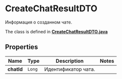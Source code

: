 

# CreateChatResultDTO

Информация о созданном чате.

The class is defined in **[CreateChatResultDTO.java](../../src/main/java/org/openapitools/model/CreateChatResultDTO.java)**

## Properties

Name | Type | Description | Notes
------------ | ------------- | ------------- | -------------
**chatId** | `Long` | Идентификатор чата. | 



